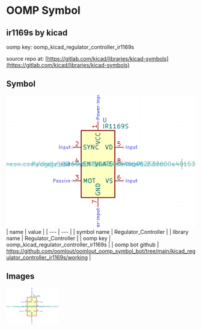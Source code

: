 # OOMP Symbol  
## ir1169s  by kicad  
  
oomp key: oomp_kicad_regulator_controller_ir1169s  
  
source repo at: [https://gitlab.com/kicad/libraries/kicad-symbols](https://gitlab.com/kicad/libraries/kicad-symbols)  
## Symbol  
  
[![working.png](working_600.png)](working.png)  
| name | value | 
| --- | --- | 
| symbol name | Regulator_Controller | 
| library name | Regulator_Controller | 
| oomp key | oomp_kicad_regulator_controller_ir1169s | 
| oomp bot github | https://github.com/oomlout/oomlout_oomp_symbol_bot/tree/main/kicad_regulator_controller_ir1169s/working | 
## Images  
  
[![working.png](working_140.png)](working.png)  
